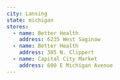 ```yaml
---
city: Lansing
state: michigan
stores:
  - name: Better Health
    address: 6235 West Saginaw
  - name: Better Health
    address: 305 N. Clippert
  - name: Capital City Market
    address: 600 E Michigan Avenue
---
```

